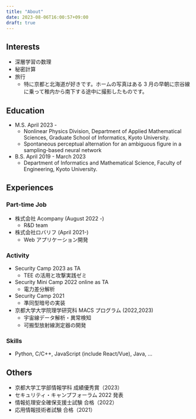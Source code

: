 ```yaml
---
title: "About"
date: 2023-08-06T16:00:57+09:00
draft: true
---
```


## Interests

- 深層学習の数理
- 秘密計算
- 旅行
  - 特に京都と北海道が好きです。ホームの写真はある 3 月の早朝に宗谷線に乗って稚内から南下する途中に撮影したものです。

## Education

- M.S. April 2023 -
  - Nonlinear Physics Division, Department of Applied Mathematical Sciences, Graduate School of Informatics, Kyoto University.
  - Spontaneous perceptual alternation for an ambiguous figure in a sampling-based neural network
- B.S. April 2019 - March 2023
  - Department of Informatics and Mathematical Science, Faculty of Engineering, Kyoto University.

## Experiences

### Part-time Job

- 株式会社 Acompany (August 2022 -)
  - R&D team
- 株式会社ロバリフ (April 2021-)
  - Web アプリケーション開発

### Activity

- Security Camp 2023 as TA
  - TEE の活用と攻撃実践ゼミ
- Security Mini Camp 2022 online as TA
  - 電力差分解析
- Security Camp 2021
  - 準同型暗号の実装
- 京都大学大学院理学研究科 MACS プログラム (2022,2023)
  - 宇宙線データ解析・異常検知
  - 可搬型放射線測定器の開発

### Skills

- Python, C/C++, JavaScript (include React/Vue), Java, ...

## Others

- 京都大学工学部情報学科 成績優秀賞（2023）
- セキュリティ・キャンプフォーラム 2022 発表
- 情報処理安全確保支援士試験 合格（2022）
- 応用情報技術者試験 合格（2021）
